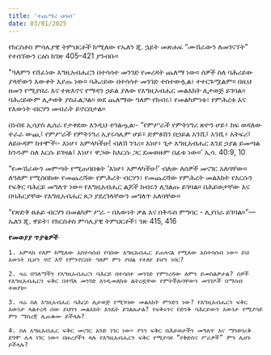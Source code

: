 ```yaml
---
title: 'ተጨማሪ ሀሳብ'
date: 03/01/2025
---
```


የክርስቶስ ምሳሌያዊ ትምህርቶች ከሚለው የኤለን ጂ. ኋይት መጽሐፍ “ሙሽራውን ለመገናኘት” የተሰኘውን ርዕስ ከገጽ 405–421 ያንብቡ።

"ዓለምን የሸፈነው እግዚአብሔርን በተሳሳተ መንገድ የመረዳት ጨለማ ነው። ሰዎች ስለ ባሕሪይው ያላቸውን እውቀት እያጡ ነው። ባሕሪይው በተሳሳተ መንገድ ተስተውሏል፣ ተተርጉሟልም። በዚህ ዘመን የሚያበራ እና ተጽእኖና የማዳን ኃይል ያለው የእግዚአብሔር መልእክት ሊታወጅ ይገባል። ባሕሪይውም ሊታወቅ ያስፈልጋል። ወደ ጨለማው ዓለም የክብሩ፣ የመልካምነቱ፣ የምሕረቱ እና የእውነት ብርሃን መብራት ይኖርበታል።

በነብዩ ኢሳያስ ሊሰራ የታቀደው እንዲህ ተገልጧል፡- “የምሥራች የምትነግሪ ጽዮን ሆይ፥ ከፍ ወዳለው ተራራ ውጪ፤ የምሥራች የምትነግሪ ኢየሩሳሌም ሆይ፥ ድምፅሽን በኃይል አንሺ፤ አንሺ፥ አትፍሪ፤ ለይሁዳም ከተሞች፡- እነሆ፥ አምላካችሁ! ብለሽ ንገሪ። እነሆ፥ ጌታ እግዚአብሔር እንደ ኃያል ይመጣል ክንዱም ስለ እርሱ ይገዛል፤ እነሆ፥ ዋጋው ከእርሱ ጋር ደመወዙም በፊቱ ነው።’ ኢሳ. 40:9, 10

“የሙሽራውን መምጣት የሚጠባበቁት ‘እነሆ፥ አምላካችሁ!’ ብለው ለሰዎች መናገር አለባቸው። ለዓለም የሚሰበከው የመጨረሻው የምሕረት ብርሃን፣ የመጨረሻው የምሕረት መልእክት የእርሱን የፍቅር ባሕርይ መግለጥ ነው። የእግዚአብሔር ልጆች ክብሩን ሊገልጡ ይገባል። በሕይወታቸው እና በባሕርያቸው የእግዚአብሔር ጸጋ ያደረገላቸውን መግለጥ አለባቸው።

“የጽድቅ ፀሐይ ብርሃን በመልካም ሥራ - በእውነት ቃል እና በቅዱስ ምግባር - ሊያበራ ይገባል።”— ኤለን ጂ. ዋይት፣ የክርስቶስ ምሳሌያዊ ትምህርቶች፣ ገጽ 415, 416

**የመወያያ ጥያቄዎች**

`1. አምላክ የለም ከሚለው አስተሳሰብ የባሰው እግዚአብሔር ይጠላናል የሚለው አስተሳሰብ ነው። ይህ እውነት ቢሆን ኖሮ እኛ የምንኖርበት ዓለም ምን ያህል የተለየ ይሆን ነበር?`

`2. ዛሬ በዓለማችን የእግዚአብሔርን ባሕርይ በተሳሰተ መንገድ የምንረዳው ለምን ይመስልዎታል? ሰዎች የእግዚአብሔርን ፍቅር በተሻለ መንገድ እንዲመለከቱ ልትረዷቸው የምትችሉባቸውን መንገዶች በማሰብ ተወያዩ።`

`3. ዛሬ ስለ እግዚአብሔር ባሕርይ ሊታወጅ የሚገባው መልእክት ምንድን ነው? የእግዚአብሔርን ፍቅር እውነታ ላልተረዳ ሰው ይህንን መልእክት እንዴት ይገልጹታል? የፍቅሩንና የድንቅ ባሕርይውን እውነታ የሚያሳይ ምን ማስረጃ ሊጠቁሙ ይችላሉ?`

`4. ስለ እግዚአብሔር ፍቅር መናገር አንድ ነገር ነው። ያንን ፍቅር በሕይወታችን መግለጥ እና ማንፀባረቅ ደግሞ ሌላ ነገር ነው። በዙሪያችን ላሉ የእግዚአብሔርን ፍቅር የሚያሳዩ “የቅድስና ሥራዎች” ምን ሊሆኑ ይችላሉ?`